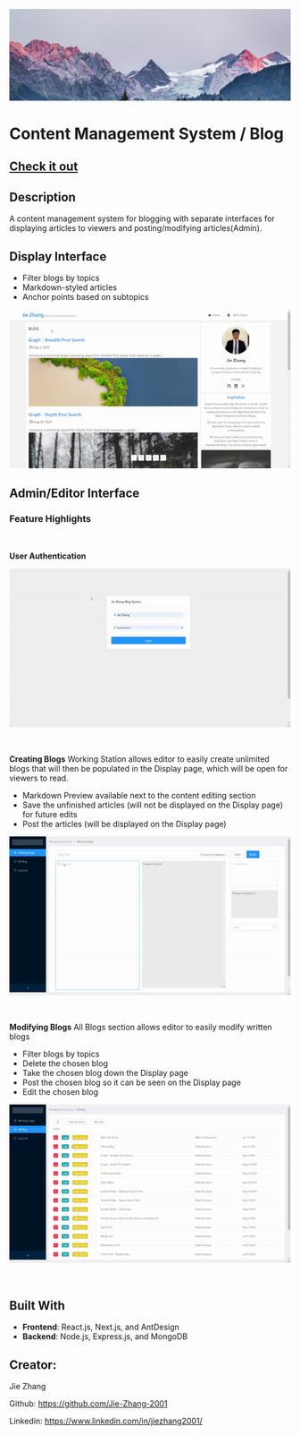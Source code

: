 <p align = "center">
    <img src = "./BlogSiteREADMEVideos/BLOG6img.png">
</p>

# **Content Management System / Blog**
<h2><a  href="http://www.blog-jz.com/">Check it out</a></h2>


## Description
A content management system for blogging with separate interfaces for displaying articles to viewers and posting/modifying articles(Admin).



## Display Interface

* Filter blogs by topics
* Markdown-styled articles
* Anchor points based on subtopics
  
<p align = "center">
    <img src = "./BlogSiteREADMEVideos/Display.gif">
</p>


## Admin/Editor Interface

### Feature Highlights

<p>
&nbsp;
</p>

**User Authentication**
<p align = "center">
    <img src = "./BlogSiteREADMEVideos/Login.gif">
</p>
<p>
&nbsp;
</p>

**Creating Blogs** Working Station allows editor to easily create unlimited blogs that will then be populated in the Display page, which will be open for viewers to read.

* Markdown Preview available next to the content editing section
* Save the unfinished articles (will not be displayed on the Display page) for future edits
* Post the articles (will be displayed on the Display page) 
<p align = "center">
    <img src = "./BlogSiteREADMEVideos/Edit.gif">
</p>
<p>
&nbsp;
</p>

**Modifying Blogs** All Blogs section allows editor to easily modify written blogs
* Filter blogs by topics
* Delete the chosen blog
* Take the chosen blog down the Display page
* Post the chosen blog so it can be seen on the Display page
* Edit the chosen blog
<p align = "center">
    <img src = "./BlogSiteREADMEVideos/Edit2.gif">
</p>
<p>
&nbsp;
</p>

## Built With
* **Frontend**: React.js, Next.js, and AntDesign
* **Backend**: Node.js, Express.js, and MongoDB

## Creator:
Jie Zhang

Github: https://github.com/Jie-Zhang-2001
  
Linkedin: https://www.linkedin.com/in/jiezhang2001/

